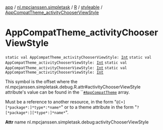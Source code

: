 [app](../../../index.md) / [nl.mpcjanssen.simpletask](../../index.md) / [R](../index.md) / [styleable](index.md) / [AppCompatTheme_activityChooserViewStyle](.)

# AppCompatTheme_activityChooserViewStyle

`static val AppCompatTheme_activityChooserViewStyle: `[`Int`](https://kotlinlang.org/api/latest/jvm/stdlib/kotlin/-int/index.html)
`static val AppCompatTheme_activityChooserViewStyle: `[`Int`](https://kotlinlang.org/api/latest/jvm/stdlib/kotlin/-int/index.html)
`static val AppCompatTheme_activityChooserViewStyle: `[`Int`](https://kotlinlang.org/api/latest/jvm/stdlib/kotlin/-int/index.html)
`static val AppCompatTheme_activityChooserViewStyle: `[`Int`](https://kotlinlang.org/api/latest/jvm/stdlib/kotlin/-int/index.html)

This symbol is the offset where the nl.mpcjanssen.simpletask.debug.R.attr#activityChooserViewStyle attribute's value can be found in the ``[`#AppCompatTheme`](-app-compat-theme.md) array.

Must be a reference to another resource, in the form "`@[+][*package*:]*type*:*name*`" or to a theme attribute in the form "`?[*package*:][*type*:]*name*`".

**Attr**
name nl.mpcjanssen.simpletask.debug:activityChooserViewStyle

